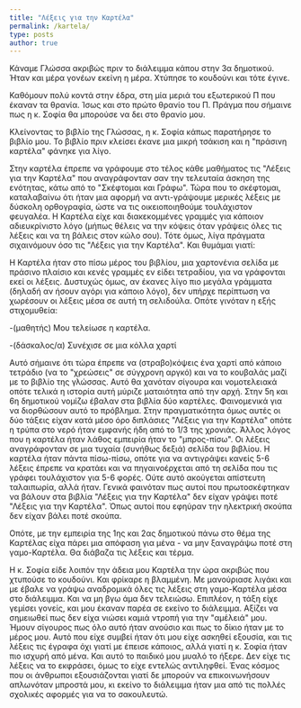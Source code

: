 ```yaml
---
title: "Λέξεις για την Καρτέλα"
permalink: /kartela/
type: posts
author: true
---
```


Κάναμε Γλώσσα ακριβώς πριν το διάλειμμα κάπου στην 3α δημοτικού. Ήταν και μέρα γονέων εκείνη η μέρα. Χτύπησε το κουδούνι και τότε έγινε.

Καθόμουν πολύ κοντά στην έδρα, στη μία μεριά του εξωτερικού Π που έκαναν τα θρανία. Ίσως και στο πρώτο θρανίο του Π. Πράγμα που σήμαινε πως η κ. Σοφία θα μπορούσε να δει στο θρανίο μου.

Κλείνοντας το βιβλίο της Γλώσσας, η κ. Σοφία κάπως παρατήρησε το βιβλίο μου. Το βιβλίο πριν κλείσει έκανε μια μικρή τσάκιση και η "πράσινη καρτέλα" φάνηκε για λίγο.

Στην καρτέλα έπρεπε να γράφουμε στο τέλος κάθε μαθήματος τις "Λέξεις για την Καρτέλα" που αναγράφονταν σαν την τελευταία άσκηση της ενότητας, κάτω από το "Σκέφτομαι και Γράφω". Τώρα που το σκέφτομαι, καταλαβαίνω ότι ήταν μια αφορμή να αντι-γράψουμε μερικές λέξεις με δύσκολη ορθογραφία, ώστε να τις οικειοποιηθούμε τουλάχιστον φευγαλέα. Η Καρτέλα είχε και διακεκομμένες γραμμές για κάποιον αδιευκρίνιστο λόγο (μήπως θέλεις να την κόψεις όταν γράψεις όλες τις λέξεις και να τη βάλεις στον κώλο σου). Τότε όμως, λίγα πράγματα σιχαινόμουν όσο τις "Λέξεις για την Καρτέλα". Και θυμάμαι γιατί:

Η Καρτέλα ήταν στο πίσω μέρος του βιβλίου, μια χαρτονένια σελίδα με πράσινο πλαίσιο και κενές γραμμές εν είδει τετραδίου, για να γράφονται εκεί οι λέξεις. Δυστυχώς όμως, αν έκανες λίγο πιο μεγάλα γράμματα (δηλαδή αν ήσουν αγόρι για κάποιο λόγο), δεν υπήρχε περίπτωση να χωρέσουν οι λέξεις μέσα σε αυτή τη σελιδούλα. Οπότε γινόταν η εξής στιχομυθεία:

-(μαθητής) Μου τελείωσε η καρτέλα.

-(δάσκαλος/α) Συνέχισε σε μια κόλλα χαρτί

Αυτό σήμαινε ότι τώρα έπρεπε να (στραβο)κόψεις ένα χαρτί από κάποιο τετράδιο (να το "χρεώσεις" σε σύγχρονη αργκό) και να το κουβαλάς μαζί με το βιβλίο της γλώσσας. Αυτό θα χανόταν σίγουρα και νομοτελειακά οπότε τελικά η ιστορία αυτή μύριζε ματαιότητα από την αρχή.
Στην 5η και 6η δημοτικού νομίζω έβαλαν στα βιβλία δύο καρτέλες. Φαινομενικά για να διορθώσουν αυτό το πρόβλημα. Στην πραγματικότητα όμως αυτές οι δύο τάξεις είχαν κατά μέσο όρο διπλάσιες "Λέξεις για την Καρτέλα" οπότε η τρύπα στο νερό ήταν εμφανής ήδη από το 1/3 της χρονιάς.
Άλλος λόγος που η καρτέλα ήταν λάθος εμπειρία ήταν το "μπρος-πίσω". Οι λέξεις αναγράφονταν σε μια τυχαία (συνήθως δεξιά) σελίδα του βιβλίου. Η καρτέλα ήταν πάντα πίσω-πίσω, οπότε για να αντιγράψει κανείς 5-6 λέξεις έπρεπε να κρατάει και να πηγαινοέρχεται από τη σελίδα που τις γράφει τουλάχιστον για 5-6 φορές. Ούτε αυτό ακούγεται απίστευτη ταλαιπωρία, αλλά ήταν.
Γενικά φαινόταν πως αυτοί που πρωτοσκέφτηκαν να βάλουν στα βιβλία "Λέξεις για την Καρτέλα" δεν είχαν γράψει ποτέ "Λέξεις για την Καρτέλα". Όπως αυτοί που εφηύραν την ηλεκτρική σκούπα δεν είχαν βάλει ποτέ σκούπα.

Οπότε, με την εμπειρία της 1ης και 2ας δημοτικού πάνω στο θέμα της Καρτέλας είχα πάρει μια απόφαση για μένα - να μην ξαναγράψω ποτέ στη γαμο-Καρτέλα. Θα διάβαζα τις λέξεις και τέρμα.

Η κ. Σοφία είδε λοιπόν την άδεια μου Καρτέλα την ώρα ακριβώς που χτυπούσε το κουδούνι. Και φρίκαρε η βλαμμένη. Με μανούριασε λιγάκι και με έβαλε να γράψω αναδρομικά όλες τις λέξεις στη γαμο-Καρτέλα μέσα στο διάλειμμα. Και να μη βγω άμα δεν τελειώσω. Επιπλέον, η τάξη είχε γεμίσει γονείς, και μου έκαναν παρέα σε εκείνο το διάλειμμα.
Αξίζει να σημειωθεί πως δεν είχα νιώσει καμιά ντροπή για την "αμέλειά" μου. Ήμουν σίγουρος πως όλο αυτό ήταν ανούσιο και πως το δίκιο ήταν με το μέρος μου. Αυτό που είχε συμβεί ήταν ότι μου είχε ασκηθεί εξουσία, και τις λέξεις τις έγραφα όχι γιατί με έπεισε κάποιος, αλλά γιατί η κ. Σοφία ήταν πιο ισχυρή από μένα. Και αυτό το παιδικό μου μυαλό το ήξερε. Δεν είχε τις λέξεις να το εκφράσει, όμως το είχε εντελώς αντιληφθεί.
Ένας κόσμος που οι άνθρωποι εξουσιάζονται γιατί δε μπορούν να επικοινωνήσουν απλωνόταν μπροστά μου, κι εκείνο το διάλειμμα ήταν μια από τις πολλές σχολικές αφορμές για να το σακουλευτώ.
